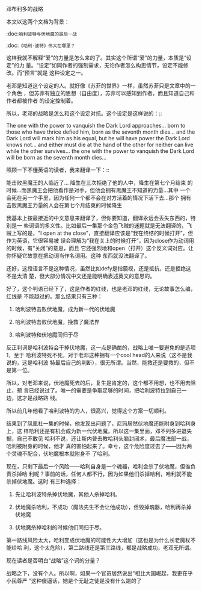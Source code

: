     
邓布利多的战略

本文以这两个文档为背景：

  :doc:`哈利波特与伏地魔的最后一战`

  :doc:`《哈利·波特》伟大在哪里？`

这样我就不解释“爱”的力量是怎么来的了。其实这个所谓“爱”的力量，本质是“设定”的力
量。“设定”如同作者的强制需求，无论作者怎么构思情节，设定不能修改。而“预言”就是
这种设定之一。

老邓是知道这个设定的人。就好像《苏菲的世界》一样，虽然苏菲只是文章中的一个角色
，但苏菲有独立的思想（自由度），苏菲可以感知到作者，而且知道自己和作者都被作者
的设定控制着。

所以，老邓的战略是怎么和这个设定对抗。这个设定是这样说的：::

  The one with the power to vanquish the Dark Lord approaches...  born to
  those who have thrice defied him, born as the seventh month dies... and
  the Dark Lord will mark him as his equal, but he will have power the
  Dark Lord knows not...  and either must die at the hand of the other
  for neither can live while the other survives... the one with the power
  to vanquish the Dark Lord will be born as the seventh month dies...

照顾一下不懂英语的读者，我来翻译一下：::

  能击败黑魔王的人临近了... 降生在三次拒绝了他的人中，降生在第七个月结束
  的时候...而黑魔王会把他看作是对手，但他会拥有黑魔王不知道的力量...其中
  一个会死在另一个手里，因为任何一个都不会在对方活着的情况下活下去...那个
  拥有击败黑魔王力量的人会在第七个月结束的时候降生

我基本上按最接近的中文意思来翻译了，但你要知道，翻译永远会丢失东西的，特别是一
些词语的多义性。比如最后一集那个金色飞贼的迷题就是无法翻译的，飞贼上写的是，"I
open at the close"，直接翻译应该是“我在终结的时候打开”，但作为英语，它很容易被
误会理解为“我在关上的时候打开”，因为close作为动词用的时候，有“关闭”的意思，而且
它还强烈地和open（打开）这个反义词对应。让你怀疑它故意在把动词当作名词用。这种
东西就没法翻译了。

还好，这段语言不是这种情况，虽然比如defy是指藐视，还是抵抗，还是拒绝这不是太清
楚，但大部分情况中文还是能明确表述英文的意思的。

好了，这个判语已经下了，这是作者的红线，也是老邓的红线，无论故事怎么编，红线是
不能越过的。那么结果只有三种：

1. 哈利波特击败伏地魔，成为新一代的伏地魔

2. 哈利波特击败伏地魔，挽救了魔法界

3. 哈利波特和伏地魔同归于尽

反正判词是哈利波特会干掉伏地魔，这一点是确凿的，战略上唯一要避免的是选项1，至于
哈利波特死不死，对于老邓这种拥有一个cool head的人来说（这不是我说的，这是哈利波
特最后自己的判断），很无所谓。当然，能救还是要救的，但不是第一位。

所以，对老邓来说，伏地魔死去的后，复生是肯定的，这个都不用想，也不用去阻止，预
言已经说过了。唯一的需要是争取足够的时间，把哈利波特拉到自己一边，这才是战略路
线。

所以前几年他看了哈利波特的为人，很高兴，觉得这个方案一切顺利。

结果到了凤凰社一集的时候，他发现出问题了，尼玛居然伏地魔还能附身到哈利身上，这
样哈利还是有机会成为新一代伏地魔。所以这一集里面，邓不列多进退失据，自己不敢见
哈利不说，还让斯内普去教哈利头脑封闭术，最后魔法部一战，哈利被附身的时候，他才
真的害怕起来了。幸亏，这个危险度过去了——因为两个灵魂不配合，伏地魔根本就附身不
了哈利。

现在，只剩下最后一个风险——哈利自身是一个魂器，哈利会杀了伏地魔，但谁负责杀掉哈
利呢？事前的话，任何人都不行，因为如果他们杀掉哈利，哈利就不能杀掉伏地魔。这时
有三种选择：

1. 先让哈利波特杀掉伏地魔，其他人杀掉哈利。

2. 伏地魔杀哈利，不成功（魔法先生不会让他成功），但毁掉魂器，哈利再杀掉伏地魔

3. 伏地魔杀掉哈利的时候他们同归于尽。

第一路线风险太大，哈利变成伏地魔的可能性大大增加（这也是为什么长老魔杖不能给哈
利，这个太危险），第二路线还是第三路线，都是战略成功，老邓无所谓。

现在读者是否明白“战略”这个词的分量？

战略之下，没有个人。所以啊，如果一个官员居然说出“相比大国崛起，我更在乎小民尊严
”这种傻逼话，她是个无耻之徒是没有什么跑的了

